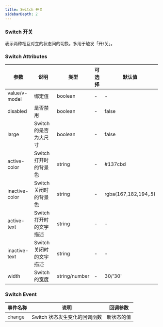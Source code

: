 ```yaml
---
title: Switch 开关 
sidebarDepth: 2
---
```


### Switch 开关

表示两种相互对立的状态间的切换，多用于触发「开/关」。

<ClientOnly>
  <switch-demos />
</ClientOnly>

### Switch Attributes

| 参数 | 说明 | 类型 | 可选择 | 默认值 |
| -- | -- | -- | -- | -- |
| value/v-model | 绑定值 | boolean | - | - |
| disabled | 是否禁用 | boolean | - | false |
| large | Switch 的是否为大尺寸 | boolean | - | false |
| active-color | Switch 打开时的背景色 | string | - | #137cbd |
| inactive-color | Switch 关闭时的背景色 | string | - | rgba(167,182,194,.5) |
| active-text | Switch 打开时的文字描述 | string | - | - |
| inactive-text | Switch 关闭时的文字描述 | string | - | - |
| width | Switch 的宽度 | string/number | - | 30/'30' |

### Switch Event

| 事件名称 | 说明 | 回调参数 |
| -- | -- | -- | 
| change | Switch 状态发生变化的回调函数 | 新状态的值 |